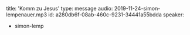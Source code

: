 title: 'Komm zu Jesus'
type: message
audio: 2019-11-24-simon-lempenauer.mp3
id: a280db6f-08ab-460c-9231-34441a55bdda
speaker:
  - simon-lemp
